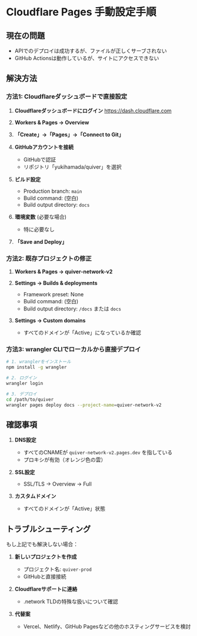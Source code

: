 # Cloudflare Pages 手動設定手順

## 現在の問題
- APIでのデプロイは成功するが、ファイルが正しくサーブされない
- GitHub Actionsは動作しているが、サイトにアクセスできない

## 解決方法

### 方法1: Cloudflareダッシュボードで直接設定

1. **Cloudflareダッシュボードにログイン**
   https://dash.cloudflare.com

2. **Workers & Pages → Overview**

3. **「Create」→「Pages」→「Connect to Git」**

4. **GitHubアカウントを接続**
   - GitHubで認証
   - リポジトリ「yukihamada/quiver」を選択

5. **ビルド設定**
   - Production branch: `main`
   - Build command: (空白)
   - Build output directory: `docs`

6. **環境変数** (必要な場合)
   - 特に必要なし

7. **「Save and Deploy」**

### 方法2: 既存プロジェクトの修正

1. **Workers & Pages → quiver-network-v2**

2. **Settings → Builds & deployments**
   - Framework preset: None
   - Build command: (空白)
   - Build output directory: `/docs` または `docs`

3. **Settings → Custom domains**
   - すべてのドメインが「Active」になっているか確認

### 方法3: wrangler CLIでローカルから直接デプロイ

```bash
# 1. wranglerをインストール
npm install -g wrangler

# 2. ログイン
wrangler login

# 3. デプロイ
cd /path/to/quiver
wrangler pages deploy docs --project-name=quiver-network-v2
```

## 確認事項

1. **DNS設定**
   - すべてのCNAMEが `quiver-network-v2.pages.dev` を指している
   - プロキシが有効（オレンジ色の雲）

2. **SSL設定**
   - SSL/TLS → Overview → Full

3. **カスタムドメイン**
   - すべてのドメインが「Active」状態

## トラブルシューティング

もし上記でも解決しない場合：

1. **新しいプロジェクトを作成**
   - プロジェクト名: `quiver-prod`
   - GitHubと直接接続

2. **Cloudflareサポートに連絡**
   - .network TLDの特殊な扱いについて確認

3. **代替案**
   - Vercel、Netlify、GitHub Pagesなどの他のホスティングサービスを検討